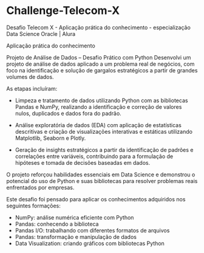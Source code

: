 # Challenge-Telecom-X
Desafio Telecom X - Aplicação prática do conhecimento - especialização Data Science Oracle | Alura

Aplicação prática do conhecimento

Projeto de Análise de Dados – Desafio Prático com Python
Desenvolvi um projeto de análise de dados aplicado a um problema real de negócios, com foco na identificação e solução de gargalos estratégicos a partir de grandes volumes de dados.

As etapas incluíram:

* Limpeza e tratamento de dados utilizando Python com as bibliotecas Pandas e NumPy, realizando a identificação e correção de valores nulos, duplicados e dados fora do padrão.

* Análise exploratória de dados (EDA) com aplicação de estatísticas descritivas e criação de visualizações interativas e estáticas utilizando Matplotlib, Seaborn e Plotly.

* Geração de insights estratégicos a partir da identificação de padrões e correlações entre variáveis, contribuindo para a formulação de hipóteses e tomada de decisões baseadas em dados.

O projeto reforçou habilidades essenciais em Data Science e demonstrou o potencial do uso de Python e suas bibliotecas para resolver problemas reais enfrentados por empresas.



Este desafio foi pensado para aplicar os conhecimentos adquiridos nos seguintes formações:

* NumPy: análise numérica eficiente com Python
* Pandas: conhecendo a biblioteca
* Pandas I/O: trabalhando com diferentes formatos de arquivos
* Pandas: transformação e manipulação de dados
* Data Visualization: criando gráficos com bibliotecas Python
